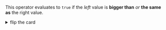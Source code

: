 This operator evaluates to `true` if the _left_ value is **bigger than** _or_
**the same as** the right value.

<details>
<summary>flip the card</summary>
<br>

# _greater than or equal to_ operator: `>=`

```js
'use strict';

console.log(1 >= 2); // false
console.log(2 >= 2); // true
console.log(3 >= 2); // true
```

</details>
